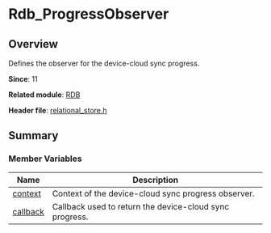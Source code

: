 # Rdb_ProgressObserver


## Overview

Defines the observer for the device-cloud sync progress.

**Since**: 11

**Related module**: [RDB](_r_d_b.md)

**Header file**: [relational_store.h](relational__store_8h.md)

## Summary


### Member Variables

| Name| Description| 
| -------- | -------- |
| [context](_r_d_b.md#context-22) | Context of the device-cloud sync progress observer.| 
| [callback](_r_d_b.md#callback-22) | Callback used to return the device-cloud sync progress.| 
